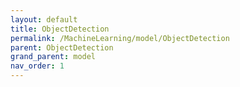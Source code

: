 ```yaml
---
layout: default
title: ObjectDetection
permalink: /MachineLearning/model/ObjectDetection
parent: ObjectDetection
grand_parent: model
nav_order: 1
---
```

